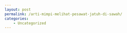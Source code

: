 ```yaml
---
layout: post
permalink: /arti-mimpi-melihat-pesawat-jatuh-di-sawah/
categories:
    - Uncategorized
---
```


